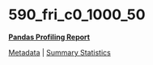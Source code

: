 # 590_fri_c0_1000_50

[**Pandas Profiling Report**](https://epistasislab.github.io/penn-ml-benchmarks/profile/590_fri_c0_1000_50.html)

[Metadata](metadata.yaml) | [Summary Statistics](summary_stats.tsv)


